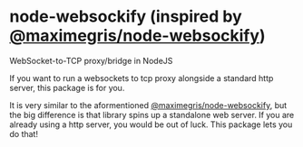 # node-websockify (inspired by [@maximegris/node-websockify](https://github.com/maximegris/node-websockify))
WebSocket-to-TCP proxy/bridge in NodeJS

If you want to run a websockets to tcp proxy alongside a standard http server, this package is for you.

It is very similar to the aformentioned [@maximegris/node-websockify](https://github.com/maximegris/node-websockify), but the big difference is that library spins up a standalone web server. If you are already using a http server, you would be out of luck. This package lets you do that!
